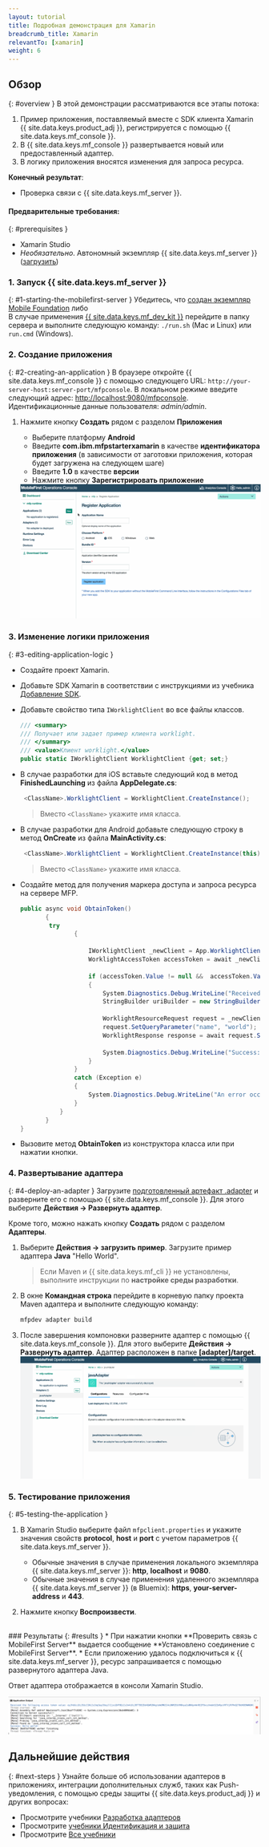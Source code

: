 ```yaml
---
layout: tutorial
title: Подробная демонстрация для Xamarin
breadcrumb_title: Xamarin
relevantTo: [xamarin]
weight: 6
---
```

<!-- NLS_CHARSET=UTF-8 -->
## Обзор
{: #overview }
В этой демонстрации рассматриваются все этапы потока:

1. Пример приложения, поставляемый вместе с SDK клиента Xamarin {{ site.data.keys.product_adj }}, регистрируется с помощью {{ site.data.keys.mf_console }}.
2. В {{ site.data.keys.mf_console }} развертывается новый или предоставленный адаптер.  
3. В логику приложения вносятся изменения для запроса ресурса.

**Конечный результат**:

* Проверка связи с {{ site.data.keys.mf_server }}.

#### Предварительные требования:
{: #prerequisites }
* Xamarin Studio
* *Необязательно*. Автономный экземпляр {{ site.data.keys.mf_server }} ([загрузить]({{site.baseurl}}/downloads))

### 1. Запуск {{ site.data.keys.mf_server }}
{: #1-starting-the-mobilefirst-server }
Убедитесь, что [создан экземпляр Mobile Foundation](../../bluemix/using-mobile-foundation) либо  
В случае применения [{{ site.data.keys.mf_dev_kit }}](../../installation-configuration/development/) перейдите в папку сервера и выполните следующую команду: `./run.sh` (Mac и Linux) или `run.cmd` (Windows).

### 2. Создание приложения
{: #2-creating-an-application }
В браузере откройте {{ site.data.keys.mf_console }} с помощью следующего URL: `http://your-server-host:server-port/mfpconsole`. В локальном режиме введите следующий адрес: [http://localhost:9080/mfpconsole](http://localhost:9080/mfpconsole). Идентификационные данные пользователя: *admin/admin*.

1. Нажмите кнопку **Создать** рядом с разделом **Приложения**
    * Выберите платформу **Android**
    * Введите **com.ibm.mfpstarterxamarin** в качестве **идентификатора приложения** (в зависимости от заготовки приложения, которая будет загружена на следующем шаге)
    * Введите **1.0** в качестве **версии**
    * Нажмите кнопку **Зарегистрировать приложение**

    <img class="gifplayer" alt="Регистрация приложения" src="register-an-application-xamarin.gif"/>

### 3. Изменение логики приложения
{: #3-editing-application-logic }
* Создайте проект Xamarin.
* Добавьте SDK Xamarin в соответствии с инструкциями из учебника [Добавление SDK](../../application-development/sdk/xamarin/).
* Добавьте свойство типа `IWorklightClient` во все файлы классов.

   ```csharp
   /// <summary>
   /// Получает или задает пример клиента worklight.
   /// </summary>
   /// <value>Клиент worklight.</value>
   public static IWorklightClient WorklightClient {get; set;}
   ```
* В случае разработки для iOS вставьте следующий код в метод **FinishedLaunching** из файла **AppDelegate.cs**:

  ```csharp
   <ClassName>.WorklightClient = WorklightClient.CreateInstance();
  ```
  >Вместо `<ClassName>` укажите имя класса.
* В случае разработки для Android добавьте следующую строку в метод **OnCreate** из файла **MainActivity.cs**:

  ```csharp
   <ClassName>.WorklightClient = WorklightClient.CreateInstance(this);
  ```
  >Вместо `<ClassName>` укажите имя класса.
* Создайте метод для получения маркера доступа и запроса ресурса на сервере MFP.

    ```csharp
    public async void ObtainToken()
           {
            try
                   {

                       IWorklightClient _newClient = App.WorklightClient;
                       WorklightAccessToken accessToken = await _newClient.AuthorizationManager.ObtainAccessToken("");

                       if (accessToken.Value != null &&  accessToken.Value != "")
                       {
                           System.Diagnostics.Debug.WriteLine("Received the following access token value: " + accessToken.Value);
                           StringBuilder uriBuilder = new StringBuilder().Append("/adapters/javaAdapter/resource/greet");

                           WorklightResourceRequest request = _newClient.ResourceRequest(new Uri(uriBuilder.ToString(), UriKind.Relative), "GET");
                           request.SetQueryParameter("name", "world");
                           WorklightResponse response = await request.Send();

                           System.Diagnostics.Debug.WriteLine("Success: " + response.ResponseText);
                       }
                   }
                   catch (Exception e)
                   {
                       System.Diagnostics.Debug.WriteLine("An error occurred: '{0}'", e);
                   }
               }
           }
    }
   ```

* Вызовите метод **ObtainToken** из конструктора класса или при нажатии кнопки.

### 4. Развертывание адаптера
{: #4-deploy-an-adapter }
Загрузите [подготовленный артефакт .adapter](../javaAdapter.adapter) и разверните его с помощью {{ site.data.keys.mf_console }}. Для этого выберите **Действия → Развернуть адаптер**.

Кроме того, можно нажать кнопку **Создать** рядом с разделом **Адаптеры**.

1. Выберите **Действия → загрузить пример**. Загрузите пример адаптера **Java** "Hello World".

   > Если Maven и {{ site.data.keys.mf_cli }} не установлены, выполните инструкции по **настройке среды разработки**.

2. В окне **Командная строка** перейдите в корневую папку проекта Maven адаптера и выполните следующую команду:

   ```bash
   mfpdev adapter build
   ```

3. После завершения компоновки разверните адаптер с помощью {{ site.data.keys.mf_console }}. Для этого выберите **Действия → Развернуть адаптер**. Адаптер расположен в папке **[adapter]/target**.
   <img class="gifplayer" alt="Развертывание адаптера" src="create-an-adapter.png"/>
<!-- <img src="device-screen.png" alt="пример приложения" style="float:right"/>-->
### 5. Тестирование приложения
{: #5-testing-the-application }
1. В Xamarin Studio выберите файл `mfpclient.properties` и укажите значения свойств **protocol**, **host** и **port** с учетом параметров {{ site.data.keys.mf_server }}.
    * Обычные значения в случае применения локального экземпляра {{ site.data.keys.mf_server }}: **http**, **localhost** и **9080**.
    * Обычные значения в случае применения удаленного экземпляра {{ site.data.keys.mf_server }} (в Bluemix): **https**, **your-server-address** и **443**.

2. Нажмите кнопку **Воспроизвести**.

<br clear="all"/>
### Результаты
{: #results }
* При нажатии кнопки **Проверить связь с MobileFirst Server** выдается сообщение **Установлено соединение с MobileFirst Server**.
* Если приложению удалось подключиться к {{ site.data.keys.mf_server }}, ресурс запрашивается с помощью развернутого адаптера Java.

Ответ адаптера отображается в консоли Xamarin Studio.

![Изображение приложения, успешно вызвавшего ресурс из {{ site.data.keys.mf_server }}](console-output.png)

## Дальнейшие действия
{: #next-steps }
Узнайте больше об использовании адаптеров в приложениях, интеграции дополнительных служб, таких как Push-уведомления, с помощью среды защиты {{ site.data.keys.product_adj }} и других вопросах:

- Просмотрите учебники [Разработка адаптеров](../../adapters/)
- Просмотрите [учебники Идентификация и защита](../../authentication-and-security/)
- Просмотрите [Все учебники](../../all-tutorials)

